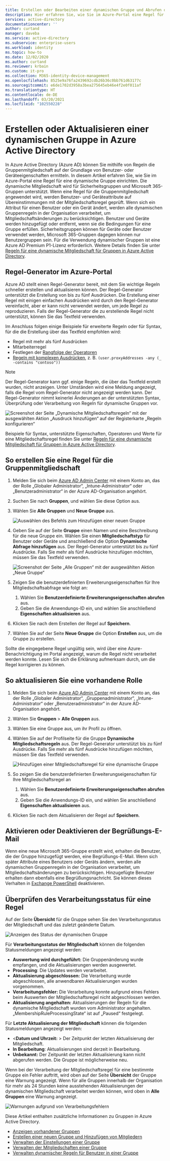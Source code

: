 ```yaml
---
title: Erstellen oder Bearbeiten einer dynamischen Gruppe und Abrufen des Status – Azure AD | Microsoft-Dokumentation
description: Hier erfahren Sie, wie Sie im Azure-Portal eine Regel für die Gruppenmitgliedschaft erstellen oder aktualisieren und den Verarbeitungsstatus überprüfen.
services: active-directory
documentationcenter: ''
author: curtand
manager: daveba
ms.service: active-directory
ms.subservice: enterprise-users
ms.workload: identity
ms.topic: how-to
ms.date: 12/02/2020
ms.author: curtand
ms.reviewer: krbain
ms.custom: it-pro
ms.collection: M365-identity-device-management
ms.openlocfilehash: 8525e9a76fa2439692cdb26b36c0bb761d63177c
ms.sourcegitcommit: e6de1702d3958a3bea275645eb46e4f2e0f011af
ms.translationtype: HT
ms.contentlocale: de-DE
ms.lasthandoff: 03/20/2021
ms.locfileid: "102550228"
---
```

# <a name="create-or-update-a-dynamic-group-in-azure-active-directory"></a>Erstellen oder Aktualisieren einer dynamischen Gruppe in Azure Active Directory

In Azure Active Directory (Azure AD) können Sie mithilfe von Regeln die Gruppenmitgliedschaft auf der Grundlage von Benutzer- oder Geräteeigenschaften ermitteln. In diesem Artikel erfahren Sie, wie Sie im Azure-Portal eine Regel für eine dynamische Gruppe einrichten.
Die dynamische Mitgliedschaft wird für Sicherheitsgruppen und Microsoft 365-Gruppen unterstützt. Wenn eine Regel für die Gruppenmitgliedschaft angewendet wird, werden Benutzer- und Geräteattribute auf Übereinstimmungen mit der Mitgliedschaftsregel geprüft. Wenn sich ein Attribut für einen Benutzer oder ein Gerät ändert, werden alle dynamischen Gruppenregeln in der Organisation verarbeitet, um Mitgliedschaftsänderungen zu berücksichtigen. Benutzer und Geräte werden hinzugefügt oder entfernt, wenn sie die Bedingungen für eine Gruppe erfüllen. Sicherheitsgruppen können für Geräte oder Benutzer verwendet werden, Microsoft 365-Gruppen dagegen können nur Benutzergruppen sein. Für die Verwendung dynamischer Gruppen ist eine Azure AD Premium P1-Lizenz erforderlich. Weitere Details finden Sie unter [Regeln für eine dynamische Mitgliedschaft für Gruppen in Azure Active Directory](./groups-dynamic-membership.md). 

## <a name="rule-builder-in-the-azure-portal"></a>Regel-Generator im Azure-Portal

Azure AD stellt einen Regel-Generator bereit, mit dem Sie wichtige Regeln schneller erstellen und aktualisieren können. Der Regel-Generator unterstützt die Erstellung von bis zu fünf Ausdrücken. Die Erstellung einer Regel mit einigen einfachen Ausdrücken wird durch den Regel-Generator vereinfacht, aber er kann nicht verwendet werden, um jede Regel zu reproduzieren. Falls der Regel-Generator die zu erstellende Regel nicht unterstützt, können Sie das Textfeld verwenden.

Im Anschluss folgen einige Beispiele für erweiterte Regeln oder für Syntax, für die die Erstellung über das Textfeld empfohlen wird:

- Regel mit mehr als fünf Ausdrücken
- Mitarbeiterregel
- Festlegen der [Rangfolge der Operatoren](groups-dynamic-membership.md#operator-precedence)
- [Regeln mit komplexen Ausdrücken](groups-dynamic-membership.md#rules-with-complex-expressions), z. B. `(user.proxyAddresses -any (_ -contains "contoso"))`

> [!NOTE]
> Der Regel-Generator kann ggf. einige Regeln, die über das Textfeld erstellt wurden, nicht anzeigen. Unter Umständen wird eine Meldung angezeigt, falls die Regel vom Regel-Generator nicht angezeigt werden kann. Der Regel-Generator nimmt keinerlei Änderungen an der unterstützten Syntax, Überprüfung oder Verarbeitung von Regeln für dynamische Gruppen vor.

![Screenshot der Seite „Dynamische Mitgliedschaftsregeln“ mit der ausgewählten Aktion „Ausdruck hinzufügen“ auf der Registerkarte „Regeln konfigurieren“](./media/groups-create-rule/update-dynamic-group-rule.png)

Beispiele für Syntax, unterstützte Eigenschaften, Operatoren und Werte für eine Mitgliedschaftsregel finden Sie unter [Regeln für eine dynamische Mitgliedschaft für Gruppen in Azure Active Directory](groups-dynamic-membership.md).

## <a name="to-create-a-group-membership-rule"></a>So erstellen Sie eine Regel für die Gruppenmitgliedschaft

1. Melden Sie sich beim [Azure AD Admin Center](https://aad.portal.azure.com) mit einem Konto an, das der Rolle „Globaler Administrator“, „Intune-Administrator“ oder „Benutzeradministrator“ in der Azure AD-Organisation angehört.
1. Suchen Sie nach **Gruppen**, und wählen Sie diese Option aus.
1. Wählen Sie **Alle Gruppen** und **Neue Gruppe** aus.

   ![Auswählen des Befehls zum Hinzufügen einer neuen Gruppe](./media/groups-create-rule/create-new-group-azure-active-directory.png)

1. Geben Sie auf der Seite **Gruppe** einen Namen und eine Beschreibung für die neue Gruppe ein. Wählen Sie einen **Mitgliedschaftstyp** für Benutzer oder Geräte und anschließend die Option **Dynamische Abfrage hinzufügen** aus. Der Regel-Generator unterstützt bis zu fünf Ausdrücke. Falls Sie mehr als fünf Ausdrücke hinzufügen möchten, müssen Sie das Textfeld verwenden.

   ![Screenshot der Seite „Alle Gruppen“ mit der ausgewählten Aktion „Neue Gruppe“](./media/groups-create-rule/add-dynamic-group-rule.png)

1. Zeigen Sie die benutzerdefinierten Erweiterungseigenschaften für Ihre Mitgliedschaftsabfrage wie folgt an:
   1. Wählen Sie **Benutzerdefinierte Erweiterungseigenschaften abrufen** aus.
   1. Geben Sie die Anwendungs-ID ein, und wählen Sie anschließend **Eigenschaften aktualisieren** aus.
1. Klicken Sie nach dem Erstellen der Regel auf **Speichern**.
1. Wählen Sie auf der Seite **Neue Gruppe** die Option **Erstellen** aus, um die Gruppe zu erstellen.

Sollte die eingegebene Regel ungültig sein, wird über eine Azure-Benachrichtigung im Portal angezeigt, warum die Regel nicht verarbeitet werden konnte. Lesen Sie sich die Erklärung aufmerksam durch, um die Regel korrigieren zu können.

## <a name="to-update-an-existing-rule"></a>So aktualisieren Sie eine vorhandene Rolle

1. Melden Sie sich beim [Azure AD Admin Center](https://aad.portal.azure.com) mit einem Konto an, das der Rolle „Globaler Administrator“, „Gruppenadministrator“, „Intune-Administrator“ oder „Benutzeradministrator“ in der Azure AD-Organisation angehört.
1. Wählen Sie **Gruppen** > **Alle Gruppen** aus.
1. Wählen Sie eine Gruppe aus, um ihr Profil zu öffnen.
1. Wählen Sie auf der Profilseite für die Gruppe **Dynamische Mitgliedschaftsregeln** aus. Der Regel-Generator unterstützt bis zu fünf Ausdrücke. Falls Sie mehr als fünf Ausdrücke hinzufügen möchten, müssen Sie das Textfeld verwenden.

   ![Hinzufügen einer Mitgliedschaftsregel für eine dynamische Gruppe](./media/groups-create-rule/update-dynamic-group-rule.png)

1. So zeigen Sie die benutzerdefinierten Erweiterungseigenschaften für Ihre Mitgliedschaftsregel an
   1. Wählen Sie **Benutzerdefinierte Erweiterungseigenschaften abrufen** aus.
   1. Geben Sie die Anwendungs-ID ein, und wählen Sie anschließend **Eigenschaften aktualisieren** aus.
1. Klicken Sie nach dem Aktualisieren der Regel auf **Speichern**.

## <a name="turn-on-or-off-welcome-email"></a>Aktivieren oder Deaktivieren der Begrüßungs-E-Mail

Wenn eine neue Microsoft 365-Gruppe erstellt wird, erhalten die Benutzer, die der Gruppe hinzugefügt werden, eine Begrüßungs-E-Mail. Wenn sich später Attribute eines Benutzers oder Geräts ändern, werden alle dynamischen Gruppenregeln in der Organisation verarbeitet, um Mitgliedschaftsänderungen zu berücksichtigen. Hinzugefügte Benutzer erhalten dann ebenfalls eine Begrüßungsnachricht. Sie können dieses Verhalten in [Exchange PowerShell](/powershell/module/exchange/users-and-groups/Set-UnifiedGroup) deaktivieren.

## <a name="check-processing-status-for-a-rule"></a>Überprüfen des Verarbeitungsstatus für eine Regel

Auf der Seite **Übersicht** für die Gruppe sehen Sie den Verarbeitungsstatus der Mitgliedschaft und das zuletzt geänderte Datum.
  
  ![Anzeigen des Status der dynamischen Gruppe](./media/groups-create-rule/group-status.png)

Für **Verarbeitungsstatus der Mitgliedschaft** können die folgenden Statusmeldungen angezeigt werden:

- **Auswertung wird durchgeführt:**  Die Gruppenänderung wurde empfangen, und die Aktualisierungen werden ausgewertet.
- **Processing**: Die Updates werden verarbeitet.
- **Aktualisierung abgeschlossen:** Die Verarbeitung wurde abgeschlossen, alle anwendbaren Aktualisierungen wurden vorgenommen.
- **Verarbeitungsfehler:**  Die Verarbeitung konnte aufgrund eines Fehlers beim Auswerten der Mitgliedschaftsregel nicht abgeschlossen werden.
- **Aktualisierung angehalten:** Aktualisierungen der Regeln für die dynamische Mitgliedschaft wurden vom Administrator angehalten. „MembershipRuleProcessingState“ ist auf „Paused“ festgelegt.

Für **Letzte Aktualisierung der Mitgliedschaft** können die folgenden Statusmeldungen angezeigt werden:

- &lt;**Datum und Uhrzeit:** &gt; Der Zeitpunkt der letzten Aktualisierung der Mitgliedschaft.
- **In Bearbeitung**: Aktualisierungen sind derzeit in Bearbeitung.
- **Unbekannt:** Der Zeitpunkt der letzten Aktualisierung kann nicht abgerufen werden. Die Gruppe ist möglicherweise neu.

Wenn bei der Verarbeitung der Mitgliedschaftsregel für eine bestimmte Gruppe ein Fehler auftritt, wird oben auf der Seite **Übersicht** der Gruppe eine Warnung angezeigt. Wenn für alle Gruppen innerhalb der Organisation für mehr als 24 Stunden keine ausstehenden Aktualisierungen der dynamischen Mitgliedschaft verarbeitet werden können, wird oben in **Alle Gruppen** eine Warnung angezeigt.

![Warnungen aufgrund von Verarbeitungsfehlern](./media/groups-create-rule/processing-error.png)

Diese Artikel enthalten zusätzliche Informationen zu Gruppen in Azure Active Directory.

- [Anzeigen vorhandener Gruppen](../fundamentals/active-directory-groups-view-azure-portal.md)
- [Erstellen einer neuen Gruppe und Hinzufügen von Mitgliedern](../fundamentals/active-directory-groups-create-azure-portal.md)
- [Verwalten der Einstellungen einer Gruppe](../fundamentals/active-directory-groups-settings-azure-portal.md)
- [Verwalten der Mitgliedschaften einer Gruppe](../fundamentals/active-directory-groups-membership-azure-portal.md)
- [Verwalten dynamischer Regeln für Benutzer in einer Gruppe](groups-dynamic-membership.md)